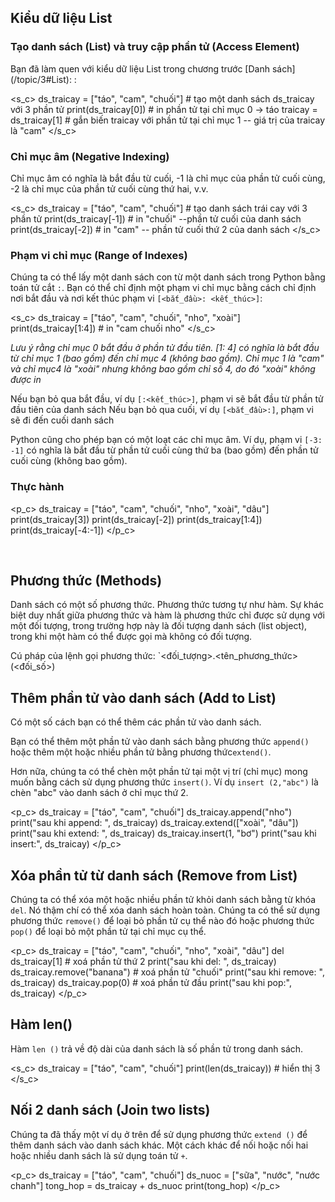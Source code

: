 [//]: # "List"

## Kiểu dữ liệu List

### Tạo danh sách (List) và truy cập phần tử (Access Element)

Bạn đã làm quen với kiểu dữ liệu List trong chương trước [Danh sách] (/topic/3#List): :

<s_c>
ds_traicay = ["táo", "cam", "chuối"]	# tạo một danh sách ds_traicay với 3 phần tử 
print(ds_traicay[0])	# in phần tử tại chỉ mục 0 -> táo
traicay = ds_traicay[1]	# gắn biến traicay với phần tử tại chỉ mục 1 -- giá trị của traicay là "cam"
</s_c>

### Chỉ mục âm (Negative Indexing)

Chỉ mục âm có nghĩa là bắt đầu từ cuối, -1 là chỉ mục của phần tử cuối cùng, -2 là chỉ mục của phần tử cuối cùng thứ hai, v.v.

<s_c>
ds_traicay = ["táo", "cam", "chuối"]	# tạo danh sách trái cay với 3 phần tử
print(ds_traicay[-1])	# in "chuối" --phần tử cuối của danh sách 
print(ds_traicay[-2])	# in "cam" -- phần tử cuối thứ 2 của danh sách 
</s_c>


### Phạm vi chỉ mục (Range of Indexes)

Chúng ta có thể lấy một danh sách con từ một danh sách trong Python bằng toán tử cắt `:`. Bạn có thể chỉ định một phạm vi chỉ mục bằng cách chỉ định nơi bắt đầu và nơi kết thúc phạm vi `[<bắt_đầu>: <kết_thúc>]`:

<s_c>
ds_traicay = ["táo", "cam", "chuối", "nho", "xoài"]
print(ds_traicay[1:4]) 	# in "cam chuối nho"
</s_c>

*Lưu ý rằng chỉ mục 0 bắt đầu ở phần tử đầu tiên. [1: 4] có nghĩa là bắt đầu từ chỉ mục 1 (bao gồm) đến chỉ mục 4 (không bao gồm). Chỉ mục 1 là "cam" và chỉ mục4 là "xoài" nhưng không bao gồm chỉ số 4, do đó "xoài" không được in* 

Nếu bạn bỏ qua bắt đầu, ví dụ `[:<kết_thúc>]`, phạm vi sẽ bắt đầu từ phần tử đầu tiên của danh sách
Nếu bạn bỏ qua cuối, ví dụ `[<bắt_đầu>:]`, phạm vi sẽ đi đến cuối danh sách

Python cũng cho phép bạn có một loạt các chỉ mục âm. Ví dụ, phạm vi `[-3: -1]` có nghĩa là bắt đầu từ phần tử cuối cùng thứ ba (bao gồm) đến phần tử cuối cùng (không bao gồm).


### Thực hành

<p_c>
ds_traicay = ["táo", "cam", "chuối", "nho", "xoài", "dâu"]
print(ds_traicay[3])
print(ds_traicay[-2])
print(ds_traicay[1:4])
print(ds_traicay[-4:-1])
</p_c>

<br>

## Phương thức (Methods)

Danh sách có một số phương thức. Phương thức tương tự như hàm. Sự khác biệt duy nhất giữa phương thức và hàm là phương thức chỉ được sử dụng với một đối tượng, trong trường hợp này là đối tượng danh sách (list object), trong khi một hàm có thể được gọi mà không có đối tượng.

Cú pháp của lệnh gọi phương thức: `<đối_tượng>.<tên_phương_thức>(<đối_số>)

## Thêm phần tử vào danh sách (Add to List)

Có một số cách bạn có thể thêm các phần tử vào danh sách.

Bạn có thể thêm một phần tử vào danh sách bằng phương thức `append()` hoặc thêm một hoặc nhiều phần tử bằng phương thức`extend()`.

Hơn nữa, chúng ta có thể chèn một phần tử tại một vị trí (chỉ mục) mong muốn bằng cách sử dụng phương thức `insert()`. Ví dụ `insert (2,"abc")` là chèn "abc" vào danh sách ở chỉ mục thứ 2.

<p_c>
ds_traicay = ["táo", "cam", "chuối"]
ds_traicay.append("nho")
print("sau khi append: ", ds_traicay)
ds_traicay.extend(["xoài", "dâu"])
print("sau khi extend: ", ds_traicay)
ds_traicay.insert(1, "bơ")
print("sau khi insert:", ds_traicay)
</p_c>

## Xóa phần tử từ danh sách (Remove from List)

Chúng ta có thể xóa một hoặc nhiều phần tử khỏi danh sách bằng từ khóa `del`. Nó thậm chí có thể xóa danh sách hoàn toàn.
Chúng ta có thể sử dụng phương thức `remove()` để loại bỏ phần tử cụ thể nào đó hoặc phương thức `pop()` để loại bỏ một phần tử tại chỉ mục cụ thể.

<p_c>
ds_traicay = ["táo", "cam", "chuối", "nho", "xoài", "dâu"]
del ds_traicay[1]	# xoá phần tử thứ 2 
print("sau khi del: ", ds_traicay)
ds_traicay.remove("banana")	# xoá phần tử "chuối"
print("sau khi remove: ", ds_traicay)
ds_traicay.pop(0)	# xoá phần tử đầu 
print("sau khi pop:", ds_traicay)
</p_c>

## Hàm len()

Hàm `len ()` trả về độ dài của danh sách là số phần tử trong danh sách.

<s_c>
ds_traicay = ["táo", "cam", "chuối"]
print(len(ds_traicay))	# hiển thị 3
</s_c>

## Nối 2 danh sách (Join two lists)

Chúng ta đã thấy một ví dụ ở trên để sử dụng phương thức `extend ()` để thêm danh sách vào danh sách khác. Một cách khác để nối hoặc nối hai hoặc nhiều danh sách là sử dụng toán tử `+`.

<p_c>
ds_traicay = ["táo", "cam", "chuối"]
ds_nuoc = ["sữa", "nước", "nước chanh"]
tong_hop = ds_traicay + ds_nuoc
print(tong_hop)
</p_c>





